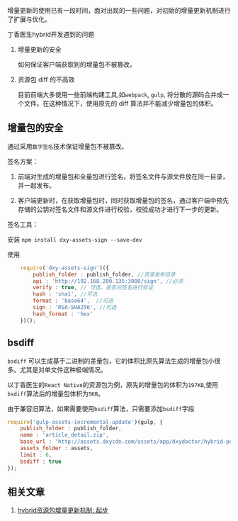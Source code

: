 增量更新的使用已有一段时间，面对出现的一些问题，对初始的增量更新机制进行了扩展与优化。

丁香医生hybrid开发遇到的问题

1. 增量更新的安全
	
	如何保证客户端获取到的增量包不被篡改。
	
2. 资源包 diff 的不高效

	目前前端大多使用一些前端构建工具,如`webpack`, `gulp`, 将分散的源码合并成一个文件。在这种情况下，使用原先的 diff 算法并不能减少增量包的体积。
	
	
## 增量包的安全

通过采用`数字签名`技术保证增量包不被篡改。

签名方案：

1. 前端对生成的增量包和全量包进行签名，将签名文件与源文件放在同一目录，并一起发布。

2. 客户端更新时，在获取增量包时，同时获取增量包的签名，通过客户端中预先存储的公钥对签名文件和源文件进行校验，校验成功才进行下一步的更新。

签名工具：

安装 `npm install dxy-assets-sign --save-dev` 

使用

```javascript
	require('dxy-assets-sign')({
        publish_folder : publish_folder, //资源发布目录
        api : 'http://192.168.200.135:3000/sign', //必须
        verify : true, // 可选，是否对签名进行验证
        hash : 'sha1', //可选
        format : 'base64',  //可选
        sign : 'RSA-SHA256', //可选
        hash_format : 'hex'
    })();
```

## bsdiff
`bsdiff` 可以生成基于二进制的差量包，它的体积比原先算法生成的增量包小很多。尤其是对单文件这种极端情况。

以丁香医生的`React Native`的资源包为例，原先的增量包的体积为`197KB`,使用`bsdiff`算法后的增量包体积为`5KB`。

由于兼容旧算法，如果需要使用`bsdiff`算法，只需要添加`bsdiff`字段

```javascript
require('gulp-assets-incremental-update')(gulp, {
    publish_folder : publish_folder,
    name : 'article_detail.zip',
    base_url : 'http://assets.dxycdn.com/assets/app/dxydoctor/hybrid-publish',
    assets_folder : assets,
    limit : 6,
    bsdiff : true
});
```
## 相关文章
1. [hybrid资源包增量更新机制: 起步](https://github.com/alexayan/blog/201609/01.md)